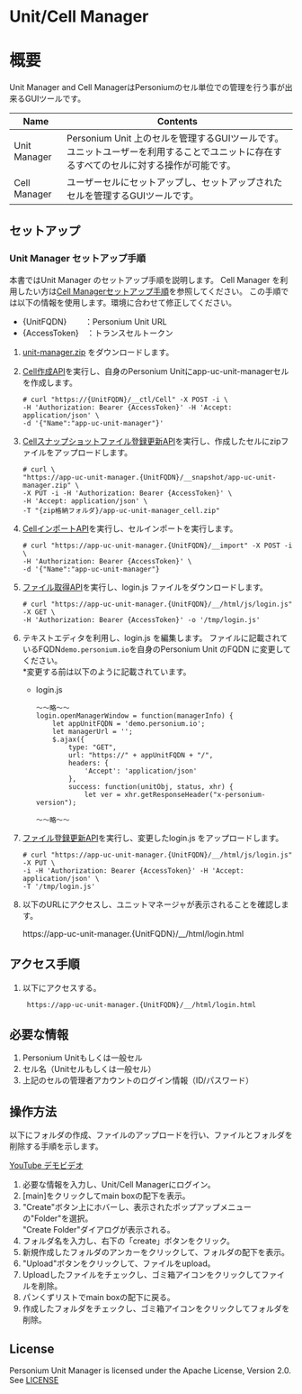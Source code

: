 # Unit/Cell Manager  

# 概要
Unit Manager and Cell ManagerはPersoniumのセル単位での管理を行う事が出来るGUIツールです。  

| Name | Contents |
|---|---|
| Unit Manager  | Personium Unit 上のセルを管理するGUIツールです。  ユニットユーザーを利用することでユニットに存在するすべてのセルに対する操作が可能です。|
| Cell Manager  | ユーザーセルにセットアップし、セットアップされたセルを管理するGUIツールです。|

## セットアップ  

### Unit Manager セットアップ手順

本書ではUnit Manager のセットアップ手順を説明します。
Cell Manager を利用したい方は[Cell Managerセットアップ手順](.setup_cell-manager_ja.md)を参照してください。
この手順では以下の情報を使用します。環境に合わせて修正してください。

* {UnitFQDN}　　 ：Personium Unit URL
* {AccessToken}　：トランスセルトークン

1. [unit-manager.zip](https://github.com/personium/app-uc-unit-manager/raw/master/unit-manager.zip) をダウンロードします。
1. [Cell作成API](https://personium.io/docs/ja/apiref/current/100_Create_Cell.html)を実行し、自身のPersonium Unitにapp-uc-unit-managerセルを作成します。

    ```console
    # curl "https://{UnitFQDN}/__ctl/Cell" -X POST -i \
    -H 'Authorization: Bearer {AccessToken}' -H 'Accept: application/json' \
    -d '{"Name":"app-uc-unit-manager"}'
    ```

1. [Cellスナップショットファイル登録更新API](https://personium.io/docs/ja/apiref/current/503_Register_and_Update_Snapshot_Cell.html)を実行し、作成したセルにzipファイルをアップロードします。

    ```console
    # curl \
    "https://app-uc-unit-manager.{UnitFQDN}/__snapshot/app-uc-unit-manager.zip" \
    -X PUT -i -H 'Authorization: Bearer {AccessToken}' \
    -H 'Accept: application/json' \
    -T "{zip格納フォルダ}/app-uc-unit-manager_cell.zip"
    ```

1. [CellインポートAPI](https://personium.io/docs/ja/apiref/current/507_Import_Cell.html)を実行し、セルインポートを実行します。

    ```console
    # curl "https://app-uc-unit-manager.{UnitFQDN}/__import" -X POST -i \
    -H 'Authorization: Bearer {AccessToken}' \
    -d '{"Name":"app-uc-unit-manager"}
    ```

1. [ファイル取得API](https://personium.io/docs/ja/apiref/current/311_Get_WebDav.html)を実行し、login.js ファイルをダウンロードします。

    ```console
    # curl "https://app-uc-unit-manager.{UnitFQDN}/__/html/js/login.js" -X GET \
    -H 'Authorization: Bearer {AccessToken}' -o '/tmp/login.js'
    ```

1. テキストエディタを利用し、login.js を編集します。
    ファイルに記載されているFQDN`demo.personium.io`を自身のPersonium Unit のFQDN に変更してください。  
    \*変更する前は以下のように記載されています。

    * login.js

        ```
        ～～略～～
        login.openManagerWindow = function(managerInfo) {
            let appUnitFQDN = 'demo.personium.io';
            let managerUrl = '';
            $.ajax({
                type: "GET",
                url: "https://" + appUnitFQDN + "/",
                headers: {
                    'Accept': 'application/json'
                },
                success: function(unitObj, status, xhr) {
                    let ver = xhr.getResponseHeader("x-personium-version");

        ～～略～～
        ```

1. [ファイル登録更新API](https://personium.io/docs/ja/apiref/current/312_Register_and_Update_WebDAV.html)を実行し、変更したlogin.js をアップロードします。

    ```console
    # curl "https://app-uc-unit-manager.{UnitFQDN}/__/html/js/login.js" -X PUT \
    -i -H 'Authorization: Bearer {AccessToken}' -H 'Accept: application/json' \
    -T '/tmp/login.js'
    ```

1. 以下のURLにアクセスし、ユニットマネージャが表示されることを確認します。

    https://app-uc-unit-manager.{UnitFQDN}/__/html/login.html

## アクセス手順  

1. 以下にアクセスする。  

        https://app-uc-unit-manager.{UnitFQDN}/__/html/login.html

## 必要な情報  

1. Personium Unitもしくは一般セル  
1. セル名（Unitセルもしくは一般セル）  
1. 上記のセルの管理者アカウントのログイン情報（ID/パスワード） 

## 操作方法  
  
以下にフォルダの作成、ファイルのアップロードを行い、ファイルとフォルダを削除する手順を示します。  

[YouTube デモビデオ](https://youtu.be/d1_pET0M-YA)  

1. 必要な情報を入力し、Unit/Cell Managerにログイン。  
1. [main]をクリックしてmain boxの配下を表示。   
1. "Create"ボタン上にホバーし、表示されたポップアップメニューの"Folder"を選択。  
"Create Folder"ダイアログが表示される。  
1. フォルダ名を入力し、右下の「create」ボタンをクリック。  
1. 新規作成したフォルダのアンカーをクリックして、フォルダの配下を表示。  
1. "Upload"ボタンをクリックして、ファイルをupload。  
1. Uploadしたファイルをチェックし、ゴミ箱アイコンをクリックしてファイルを削除。  
1. パンくずリストでmain boxの配下に戻る。  
1. 作成したフォルダをチェックし、ゴミ箱アイコンをクリックしてフォルダを削除。  

## License  

Personium Unit Manager is licensed under the Apache License, Version 2.0. See [LICENSE](./LICENSE)